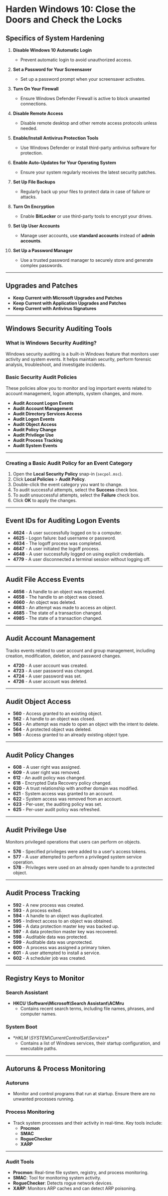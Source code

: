# **Harden Windows 10: Close the Doors and Check the Locks**

## **Specifics of System Hardening**

1. **Disable Windows 10 Automatic Login**
    - Prevent automatic login to avoid unauthorized access.
  
2. **Set a Password for Your Screensaver**
    - Set up a password prompt when your screensaver activates.
  
3. **Turn On Your Firewall**
    - Ensure Windows Defender Firewall is active to block unwanted connections.

4. **Disable Remote Access**
    - Disable remote desktop and other remote access protocols unless needed.

5. **Enable/Install Antivirus Protection Tools**
    - Use Windows Defender or install third-party antivirus software for protection.

6. **Enable Auto-Updates for Your Operating System**
    - Ensure your system regularly receives the latest security patches.

7. **Set Up File Backups**
    - Regularly back up your files to protect data in case of failure or attacks.

8. **Turn On Encryption**
    - Enable **BitLocker** or use third-party tools to encrypt your drives.

9. **Set Up User Accounts**
    - Manage user accounts, use **standard accounts** instead of **admin accounts**.

10. **Set Up a Password Manager**
    - Use a trusted password manager to securely store and generate complex passwords.

---

## **Upgrades and Patches**

- **Keep Current with Microsoft Upgrades and Patches**
- **Keep Current with Application Upgrades and Patches**
- **Keep Current with Antivirus Signatures**

---

## **Windows Security Auditing Tools**

### **What is Windows Security Auditing?**
Windows security auditing is a built-in Windows feature that monitors user activity and system events. It helps maintain security, perform forensic analysis, troubleshoot, and investigate incidents.

### **Basic Security Audit Policies**
These policies allow you to monitor and log important events related to account management, logon attempts, system changes, and more.

- **Audit Account Logon Events**
- **Audit Account Management**
- **Audit Directory Services Access**
- **Audit Logon Events**
- **Audit Object Access**
- **Audit Policy Change**
- **Audit Privilege Use**
- **Audit Process Tracking**
- **Audit System Events**

---

### **Creating a Basic Audit Policy for an Event Category**
1. Open the **Local Security Policy** snap-in (`secpol.msc`).
2. Click **Local Policies** > **Audit Policy**.
3. Double-click the event category you want to change.
4. To audit successful attempts, select the **Success** check box.
5. To audit unsuccessful attempts, select the **Failure** check box.
6. Click **OK** to apply the changes.

---

## **Event IDs for Auditing Logon Events**

- **4624** - A user successfully logged on to a computer.
- **4625** - Logon failure: bad username or password.
- **4634** - The logoff process was completed.
- **4647** - A user initiated the logoff process.
- **4648** - A user successfully logged on using explicit credentials.
- **4779** - A user disconnected a terminal session without logging off.

---

## **Audit File Access Events**

- **4656** - A handle to an object was requested.
- **4658** - The handle to an object was closed.
- **4660** - An object was deleted.
- **4663** - An attempt was made to access an object.
- **4685** - The state of a transaction changed.
- **4985** - The state of a transaction changed.

---

## **Audit Account Management**

Tracks events related to user account and group management, including creation, modification, deletion, and password changes.

- **4720** - A user account was created.
- **4723** - A user password was changed.
- **4724** - A user password was set.
- **4726** - A user account was deleted.

---

## **Audit Object Access**

- **560** - Access granted to an existing object.
- **562** - A handle to an object was closed.
- **563** - An attempt was made to open an object with the intent to delete.
- **564** - A protected object was deleted.
- **565** - Access granted to an already existing object type.

---

## **Audit Policy Changes**

- **608** - A user right was assigned.
- **609** - A user right was removed.
- **612** - An audit policy was changed.
- **618** - Encrypted Data Recovery policy changed.
- **620** - A trust relationship with another domain was modified.
- **621** - System access was granted to an account.
- **622** - System access was removed from an account.
- **623** - Per-user, the auditing policy was set.
- **625** - Per-user audit policy was refreshed.

---

## **Audit Privilege Use**

Monitors privileged operations that users can perform on objects.

- **576** - Specified privileges were added to a user's access tokens.
- **577** - A user attempted to perform a privileged system service operation.
- **578** - Privileges were used on an already open handle to a protected object.

---

## **Audit Process Tracking**

- **592** - A new process was created.
- **593** - A process exited.
- **594** - A handle to an object was duplicated.
- **595** - Indirect access to an object was obtained.
- **596** - A data protection master key was backed up.
- **597** - A data protection master key was recovered.
- **598** - Auditable data was protected.
- **599** - Auditable data was unprotected.
- **600** - A process was assigned a primary token.
- **601** - A user attempted to install a service.
- **602** - A scheduler job was created.

---

## **Registry Keys to Monitor**

### **Search Assistant**
- **HKCU \Software\Microsoft\Search Assistant\ACMru**
  - Contains recent search terms, including file names, phrases, and computer names.

### **System Boot**
- **HKLM \SYSTEM\CurrentControlSet\Services\**
  - Contains a list of Windows services, their startup configuration, and executable paths.

---

## **Autoruns & Process Monitoring**

### **Autoruns**
- Monitor and control programs that run at startup. Ensure there are no unwanted processes running.

### **Process Monitoring**
- Track system processes and their activity in real-time. Key tools include:
  - **Procmon**
  - **SMAC**
  - **RogueChecker**
  - **XARP**

---

### **Audit Tools**

- **Procmon**: Real-time file system, registry, and process monitoring.
- **SMAC**: Tool for monitoring system activity.
- **RogueChecker**: Detects rogue network devices.
- **XARP**: Monitors ARP caches and can detect ARP poisoning.
